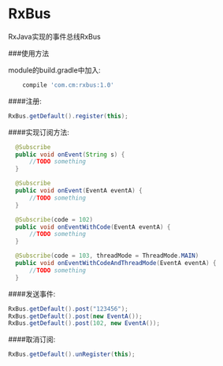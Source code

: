 # RxBus
RxJava实现的事件总线RxBus

###使用方法

module的build.gradle中加入:
```gradle
    compile 'com.cm:rxbus:1.0'
```

####注册:
```java
RxBus.getDefault().register(this);
```
####实现订阅方法:
```java
  @Subscribe
  public void onEvent(String s) {
      //TODO something
  }

  @Subscribe
  public void onEvent(EventA eventA) {
      //TODO something
  }

  @Subscribe(code = 102)
  public void onEventWithCode(EventA eventA) {
      //TODO something
  }

  @Subscribe(code = 103, threadMode = ThreadMode.MAIN)
  public void onEventWithCodeAndThreadMode(EventA eventA) {
      //TODO something
  }
```
####发送事件:
```java
RxBus.getDefault().post("123456");
RxBus.getDefault().post(new EventA());
RxBus.getDefault().post(102, new EventA());
```

####取消订阅:
```java
RxBus.getDefault().unRegister(this);
```
